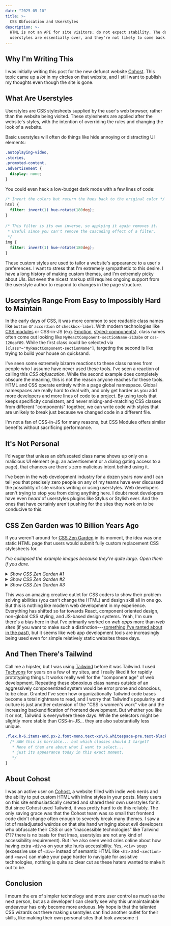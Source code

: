 ```yaml
---
date: "2025-05-10"
title: >-
  CSS Obfuscation and Userstyles
description: >-
  HTML is not an API for site visitors; do not expect stability. The days of
  userstyles are essentially over, and they're not likely to come back.
---
```


## Why I'm Writing This

I was initially writing this post for the new defunct website
[Cohost](https://cohost.org). This topic came up a _lot_ in my circles on that
website, and I still want to publish my thoughts even though the site is gone.

## What Are Userstyles

Userstyles are CSS stylesheets supplied by the user's web browser, rather than
the website being visited. These stylesheets are applied after the website's
styles, with the intention of overriding the rules and changing the look of a
website.

Basic userstyles will often do things like hide annoying or distracting UI
elements:

```css
.autoplaying-video,
.stories,
.promoted-content,
.advertisement {
  display: none;
}
```

You could even hack a low-budget dark mode with a few lines of code:

```css
/* Invert the colors but return the hues back to the original color */
html {
  filter: invert(1) hue-rotate(180deg);
}

/* This filter is its own inverse, so applying it again removes it.
 * Useful since you can't remove the cascading effect of a filter.
 */
img {
  filter: invert(1) hue-rotate(180deg);
}
```

These custom styles are used to tailor a website's appearance to a user's
preferences. I want to stress that I'm extremely sympathetic to this desire. I
have a long history of making custom themes, and I'm extremely picky about UIs.
But even the nicest markup still requires ongoing support from the userstyle
author to respond to changes in the page structure.

## Userstyles Range From Easy to Impossibly Hard to Maintain

In the early days of CSS, it was more common to see readable class names like
`button` or `accordion` or `checkbox-label`. With modern technologies like
[CSS modules](https://github.com/css-modules/css-modules) or CSS-in-JS (e.g.
[Emotion](https://emotion.sh/docs/introduction),
[styled-components](https://styled-components.com)), class names often come out
looking like `MyReactComponent-sectionName-213abe` or `css-126eaf89`. While the
first class could be selected via `[class*="MyReactComponent-sectionName"]`,
targeting the second is like trying to build your house on quicksand.

I've seen some extremely bizarre reactions to these class names from people who
I assume have never used these tools. I've seen a reaction of calling this _CSS
obfuscation_. While the second example does completely obscure the meaning, this
is not the reason anyone reaches for these tools. HTML and CSS operate entirely
within a page global namespace. Global namespaces are really hard to deal with,
and only get harder as you add more developers and more lines of code to a
project. By using tools that keeps specificity consistent, and never
mixing-and-matching CSS classes from different "components" together, we can
write code with styles that are unlikely to break just because we changed code
in a different file.

I'm not a fan of CSS-in-JS for many reasons, but CSS Modules offers similar
benefits without sacrificing performance.

## It's Not Personal

I'd wager that unless an obfuscated class name shows up only on a malicious UI
element (e.g. an advertisement or a dialog gating access to a page), that
chances are there's zero malicious intent behind using it.

I've been in the web development industry for a dozen years now and I can tell
you that precisely zero people on any of my teams have ever discussed the
possibility of site visitors writing or using userstyles. Web developers aren't
trying to stop you from doing anything here. I doubt most developers have even
_heard_ of userstyles plugins like Stylus or Stylish ever. And the ones that
have certainly aren't pushing for the sites they work on to be conducive to
this.

## CSS Zen Garden was 10 Billion Years Ago

If you weren't around for [CSS Zen Garden](https://csszengarden.com) in its
moment, the idea was one static HTML page that users would submit fully custom
replacement CSS stylesheets for.

_I've collapsed the example images because they're quite large. Open them if you
dare._

<details>
  <summary>
    <em>Show CSS Zen Garden #1</em>
  </summary>
  <p>
    <img
      src="./assets/zen1.webp"
      loading="lazy"
      width="2624"
      height="6500"
    />
  </p>
</details>

<details>
  <summary>
    <em>Show CSS Zen Garden #2</em>
  </summary>
  <p>
    <img
      src="./assets/zen2.webp"
      loading="lazy"
      width="2624"
      height="7118"
    />
  </p>
</details>

<details>
  <summary>
    <em>Show CSS Zen Garden #3</em>
  </summary>
  <p>
    <img
      src="./assets/zen3.webp"
      loading="lazy"
      width="2624"
      height="11516"
    />
  </p>
</details>

This was an amazing creative outlet for CSS coders to show their problem solving
abilities (you can't change the HTML) and design skill all in one go. But this
is nothing like modern web development in my experience. Everything has shifted
so far towards React, component oriented design, non-global CSS styling, and
JS-based design systems. Yeah, I'm sure there's a bias here in that I've
primarily worked on _web apps_ more than _web sites_ (if you want to make such a
distinction---[something I've ranted about in the past](/blog/2023/the-web-is-an-app-platform/)),
but it seems like web app development tools are increasingly being used even for
simple relatively static websites these days.

## And Then There's Tailwind

Call me a hipster, but I was using [Tailwind](https://tailwindcss.com) before it
was Tailwind. I used [Tachyons](https://tachyons.io) for years on a few of my
sites, and I really liked it for rapidly prototyping things. It works really
well for the "component age" of web development. Repeating these obnoxious class
names outside of an aggressively componentized system would be error prone and
obnoxious, to be clear. Granted I've seen how organizationally Tailwind code
bases become a total nightmare to read, and I worry that Tailwind's popularity
and culture is just another extension of the "CSS is women's work" vibe and the
increasing backendification of frontend development. But whether you like it or
not, Tailwind is everywhere these days. While the selectors might be slightly
more stable than CSS-in-JS... they are also substantially less unique.

```css
.flex.h-6.items-end.px-2.font-mono.text-xs\/6.whitespace-pre.text-black\/20.max-sm\:px-4.sm\:h-10.dark\:text-white\/25 {
  /* AGH this is horrible... but which classes should I target?
   * None of them are about what I want to select...
   * just its appearance today in this exact moment.
   */
}
```

## About Cohost

I was an active user on [Cohost](https://cohost.org), a website filled with
indie web nerds and the ability to put custom HTML with inline styles in your
posts. Many users on this site enthusiastically created and shared their own
userstyles for it. But since Cohost used Tailwind, it was pretty hard to do this
reliably. The only saving grace was that the Cohost team was so small that
frontend code didn't change often enough to severely break many themes. I saw a
lot of maladjusted weirdos on that site hand wringing about evil developers who
obfuscate their CSS or use "inaccessible technologies" like Tailwind (??? there
is no basis for that lmao, userstyles are not any kind of accessibility
requirement). But I've also seen weird cries online about how having extra
`<div>`s on your site hurts accessibility. Yes, `<div>` soup (excessive use of
`<div>` instead of semantic HTML like `<h2>` and `<section>` and `<nav>`) can
make your page harder to navigate for assistive technologies, nothing is quite
so clear cut as these haters wanted to make it out to be.

## Conclusion

I mourn the era of simpler technology and more user control as much as the next
person, but as a developer I can clearly see why this unmaintainable endeavour
has only become more arduous. My hope is that the talented CSS wizards out there
making userstyles can find another outlet for their skills, like making their
own personal sites that look awesome :)
